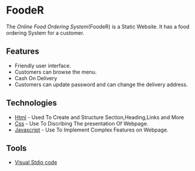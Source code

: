 # FoodeR
The *Online Food Ordering System*(FoodeR) is a Static Website. It has a food ordering System for a customer.
## Features
- Friendly user interface.
- Customers can browse the menu.
- Cash On Delivery
- Customers can update password and can change the delivery address.


## Technologies
- [Html](https://www.w3schools.com/html/) - Used To Create and Structure Section,Heading,Links and More
- [Css](https://www.w3schools.com/css/) - Use To Discribing The presentation Of Webpage.
- [Javascript](https://www.w3schools.com/js/) - Use To Implement Complex Features on Webpage.


## Tools
- [Visual Stdio code](https://code.visualstudio.com/download)
